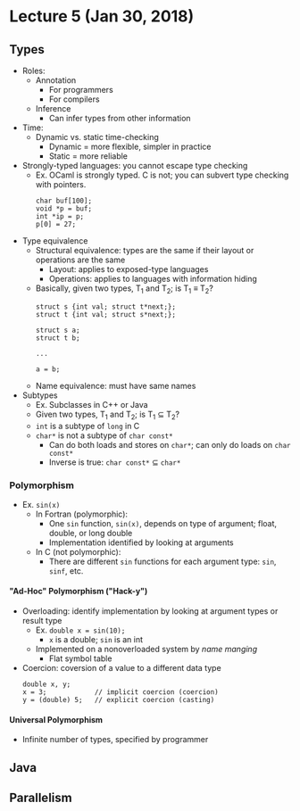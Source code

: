 # Lecture 5 (Jan 30, 2018)
## Types
* Roles:
  * Annotation
    * For programmers
    * For compilers
  * Inference
    * Can infer types from other information
* Time: 
  * Dynamic vs. static time-checking
    * Dynamic = more flexible, simpler in practice
    * Static = more reliable
* Strongly-typed languages: you cannot escape type checking
  * Ex. OCaml is strongly typed. C is not; you can subvert type checking with pointers.
    ```
    char buf[100];
    void *p = buf;
    int *ip = p;
    p[0] = 27;
    ```
* Type equivalence
  * Structural equivalence: types are the same if their layout or operations are the same
    * Layout: applies to exposed-type languages
    * Operations: applies to languages with information hiding
  * Basically, given two types, T<sub>1</sub> and T<sub>2</sub>; is T<sub>1</sub> ≡ T<sub>2</sub>?
    ```
    struct s {int val; struct t*next;};
    struct t {int val; struct s*next;};
    
    struct s a;
    struct t b;
    
    ...
    
    a = b;
    ```
  * Name equivalence: must have same names
* Subtypes
  * Ex. Subclasses in C++ or Java
  * Given two types, T<sub>1</sub> and T<sub>2</sub>; is T<sub>1</sub> ⊆ T<sub>2</sub>?
  * `int` is a subtype of `long` in C
  * `char*` is not a subtype of `char const*`
    * Can do both loads and stores on `char*`; can only do loads on `char const*`
    * Inverse is true: `char const*` ⊆ `char*`
### Polymorphism
* Ex. `sin(x)`
  * In Fortran (polymorphic): 
    * One `sin` function, `sin(x)`, depends on type of argument; float, double, or long double
    * Implementation identified by looking at arguments
  * In C (not polymorphic):
    * There are different `sin` functions for each argument type: `sin`, `sinf`, etc.
#### "Ad-Hoc" Polymorphism ("Hack-y")
* Overloading: identify implementation by looking at argument types or result type
  * Ex. `double x = sin(10);`
    * `x` is a double; `sin` is an int
  * Implemented on a nonoverloaded system by *name manging*
    * Flat symbol table
* Coercion: coversion of a value to a different data type
  ```
  double x, y;
  x = 3;            // implicit coercion (coercion)
  y = (double) 5;   // explicit coercion (casting)
  ```
#### Universal Polymorphism
* Infinite number of types, specified by programmer

## Java

## Parallelism
